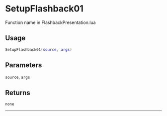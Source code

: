 # SetupFlashback01
Function name in FlashbackPresentation.lua
## Usage
```lua
SetupFlashback01(source, args)
```
## Parameters
`source`, `args`
## Returns
`none`

---